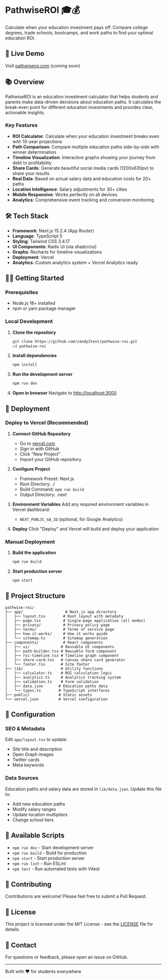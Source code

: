 # PathwiseROI 🎓💰

Calculate when your education investment pays off. Compare college degrees, trade schools, bootcamps, and work paths to find your optimal education ROI.

## 🚀 Live Demo

Visit [pathwiseroi.com](https://pathwiseroi.com) (coming soon)

## 📚 Overview

PathwiseROI is an education investment calculator that helps students and parents make data-driven decisions about education paths. It calculates the break-even point for different education investments and provides clear, actionable insights.

### Key Features

- **ROI Calculator**: Calculate when your education investment breaks even with 10-year projections
- **Path Comparison**: Compare multiple education paths side-by-side with winner determination
- **Timeline Visualization**: Interactive graphs showing your journey from debt to profitability
- **Share Cards**: Generate beautiful social media cards (1200x630px) to share your results
- **Real Data**: Based on actual salary data and education costs for 20+ paths
- **Location Intelligence**: Salary adjustments for 30+ cities
- **Mobile Responsive**: Works perfectly on all devices
- **Analytics**: Comprehensive event tracking and conversion monitoring

## 🛠 Tech Stack

- **Framework**: Next.js 15.2.4 (App Router)
- **Language**: TypeScript 5
- **Styling**: Tailwind CSS 3.4.17
- **UI Components**: Radix UI (via shadcn/ui)
- **Graphs**: Recharts for timeline visualizations
- **Deployment**: Vercel
- **Analytics**: Custom analytics system + Vercel Analytics ready

## 🏃‍♂️ Getting Started

### Prerequisites

- Node.js 18+ installed
- npm or yarn package manager

### Local Development

1. **Clone the repository**
   ```bash
   git clone https://github.com/zandy2test/pathwise-roi.git
   cd pathwise-roi
   ```

2. **Install dependencies**
   ```bash
   npm install
   ```

3. **Run the development server**
   ```bash
   npm run dev
   ```

4. **Open in browser**
   Navigate to [http://localhost:3000](http://localhost:3000)

## 🚀 Deployment

### Deploy to Vercel (Recommended)

1. **Connect GitHub Repository**
   - Go to [vercel.com](https://vercel.com)
   - Sign in with GitHub
   - Click "New Project"
   - Import your GitHub repository

2. **Configure Project**
   - Framework Preset: Next.js
   - Root Directory: ./
   - Build Command: `npm run build`
   - Output Directory: .next

3. **Environment Variables**
   Add any required environment variables in Vercel dashboard:
   - `NEXT_PUBLIC_GA_ID` (optional, for Google Analytics)

4. **Deploy**
   Click "Deploy" and Vercel will build and deploy your application

### Manual Deployment

1. **Build the application**
   ```bash
   npm run build
   ```

2. **Start production server**
   ```bash
   npm start
   ```

## 📁 Project Structure

```
pathwise-roi/
├── app/                   # Next.js app directory
│   ├── layout.tsx        # Root layout with metadata
│   ├── page.tsx          # Single-page application (all modes)
│   ├── privacy/          # Privacy policy page
│   ├── terms/            # Terms of service page
│   ├── how-it-works/     # How it works guide
│   └── sitemap.ts        # Sitemap generation
├── components/           # React components
│   ├── ui/              # Reusable UI components
│   ├── path-builder.tsx # Reusable form component
│   ├── roi-timeline.tsx # Timeline graph component
│   ├── share-card.tsx   # Canvas share card generator
│   └── footer.tsx       # Site footer
├── lib/                 # Utility functions
│   ├── calculator.ts    # ROI calculation logic
│   ├── analytics.ts     # Analytics tracking system
│   ├── validation.ts    # Form validation
│   ├── data.json       # Education paths data
│   └── types.ts        # TypeScript interfaces
├── public/             # Static assets
└── vercel.json         # Vercel configuration
```

## 🔧 Configuration

### SEO & Metadata

Edit `app/layout.tsx` to update:
- Site title and description
- Open Graph images
- Twitter cards
- Meta keywords

### Data Sources

Education paths and salary data are stored in `lib/data.json`. Update this file to:
- Add new education paths
- Modify salary ranges
- Update location multipliers
- Change school tiers

## 📝 Available Scripts

- `npm run dev` - Start development server
- `npm run build` - Build for production
- `npm start` - Start production server
- `npm run lint` - Run ESLint
- `npm test` - Run automated tests with Vitest

## 🤝 Contributing

Contributions are welcome! Please feel free to submit a Pull Request.

## 📜 License

This project is licensed under the MIT License - see the [LICENSE](LICENSE) file for details.

## 📧 Contact

For questions or feedback, please open an issue on GitHub.

---

Built with ❤️ for students everywhere
